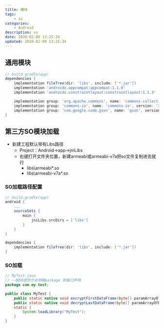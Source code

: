 ```yaml
---
title: 模块
tags: 
    - so
categories: 
    - Android
description: so
date: 2020-02-09 13:25:34
updated: 2020-02-09 13:25:34
---
```


## 通用模块

```gradle
// build.gradle(app)
dependencies {
    implementation fileTree(dir: 'libs', include: ['*.jar'])
    implementation 'androidx.appcompat:appcompat:1.1.0'
    implementation 'androidx.constraintlayout:constraintlayout:1.1.3'

    implementation group: 'org.apache.commons', name: 'commons-collections4', version: '4.4'
    implementation group: 'commons-io', name: 'commons-io', version: '2.6'
    implementation group: 'com.google.code.gson', name: 'gson', version: '2.8.6'
}
```

## 第三方SO模块加载

+ 新建工程默认带有Libs路径
  + Project：Android->app->jniLibs
  + 右键打开文件夹位置，新建armeabi或armeabi-v7a把so文件复制进去就行
    + libs\armeabi\*.so
    + libs\armeabi-v7a\*.so

### SO加载路径配置

```gradle
// build.gradle(app)
android {
    ...
    sourceSets {
        main {
            jniLibs.srcDirs = ['libs']
        }
    }
}

dependencies {
    implementation fileTree(dir: 'libs', include: ['*.jar'])
}
```

### SO加载

```java
// MyTest.java
// 一般SO提供方会明确package 和接口声明
package com.my.test;

public class MyTest {
    public static native void encryptFirstDataFrame(byte[] paramArrayOfbyte, int paramInt);
    public static native void decryptLastDataFrame(byte[] paramArrayOfbyte, int paramInt);
    static {
        System.loadLibrary("MyTest");
    }
}
```
